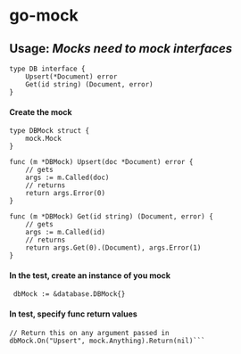 # go-mock

## Usage: *Mocks need to mock interfaces*


```// API definition
type DB interface {
	Upsert(*Document) error
	Get(id string) (Document, error)
}
```

#### Create the mock

```
type DBMock struct {
	mock.Mock
}

func (m *DBMock) Upsert(doc *Document) error {
	// gets
	args := m.Called(doc)
	// returns
	return args.Error(0)
}

func (m *DBMock) Get(id string) (Document, error) {
	// gets
	args := m.Called(id)
	// returns
	return args.Get(0).(Document), args.Error(1)
}
```

#### In the test, create an instance of you mock

```	dbMock := &database.DBMock{}```

#### In test, specify func return values

```
// Return this on any argument passed in
dbMock.On("Upsert", mock.Anything).Return(nil)```
